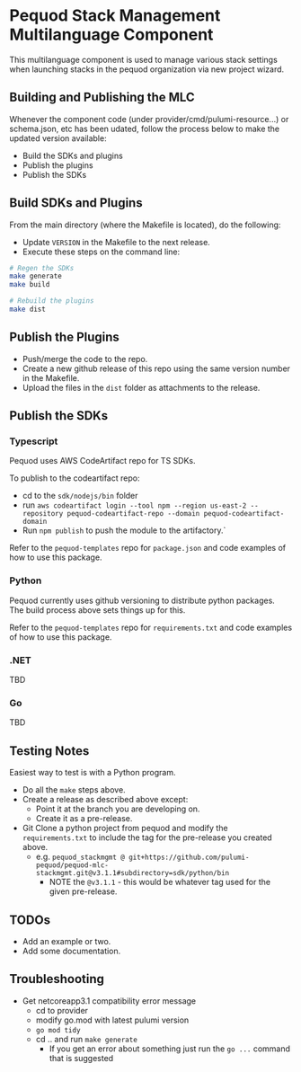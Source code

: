 # Pequod Stack Management Multilanguage Component
This multilanguage component is used to manage various stack settings when launching stacks in the pequod organization via new project wizard.

## Building and Publishing the MLC 
Whenever the component code (under provider/cmd/pulumi-resource...) or schema.json, etc has been udated, follow the process below to make the updated version available:
* Build the SDKs and plugins
* Publish the plugins
* Publish the SDKs

## Build SDKs and Plugins
From the main directory (where the Makefile is located), do the following:
* Update `VERSION` in the Makefile to the next release.
* Execute these steps on the command line:
```bash
# Regen the SDKs
make generate
make build

# Rebuild the plugins
make dist
```



## Publish the Plugins
* Push/merge the code to the repo.
* Create a new github release of this repo using the same version number in the Makefile.
* Upload the files in the `dist` folder as attachments to the release.

## Publish the SDKs

### Typescript
Pequod uses AWS CodeArtifact repo for TS SDKs. 

To publish to the codeartifact repo: 
* cd to the `sdk/nodejs/bin` folder
* run `aws codeartifact login --tool npm --region us-east-2 --repository pequod-codeartifact-repo --domain pequod-codeartifact-domain`
* Run `npm publish` to push the module to the artifactory.`

Refer to the `pequod-templates` repo for `package.json` and code examples of how to use this package.

### Python
Pequod currently uses github versioning to distribute python packages.  
The build process above sets things up for this.

Refer to the `pequod-templates` repo for `requirements.txt` and code examples of how to use this package.

### .NET
TBD

### Go
TBD

## Testing Notes
Easiest way to test is with a Python program.
* Do all the `make` steps above.
* Create a release as described above except:
  * Point it at the branch you are developing on.
  * Create it as a pre-release.
* Git Clone a python project from pequod and modify the `requirements.txt` to include the tag for the pre-release you created above.
  * e.g. `pequod_stackmgmt @ git+https://github.com/pulumi-pequod/pequod-mlc-stackmgmt.git@v3.1.1#subdirectory=sdk/python/bin`
    * NOTE the `@v3.1.1` - this would be whatever tag used for the given pre-release.

## TODOs
* Add an example or two.
* Add some documentation.

## Troubleshooting
* Get netcoreapp3.1 compatibility error message
  * cd to provider
  * modify go.mod with latest pulumi version
  * `go mod tidy`
  * cd .. and run `make generate`
    * If you get an error about something just run the `go ...` command that is suggested
